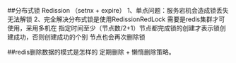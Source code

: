 ##分布式锁 Redission （setnx + expire）
1、单点问题：服务宕机会造成锁丢失无法解锁
2、完全解决分布式锁是使用RedissionRedLock 需要是redis集群才可使用，采用多机在
指定时间至少（节点数/2+1）节点都完成锁的创建才表示锁创建成功，否则创建成功的个别
节点也会再次删除锁


##redis删除数据的模式是怎样的 
定期删除 + 懒惰删除策略。
 

